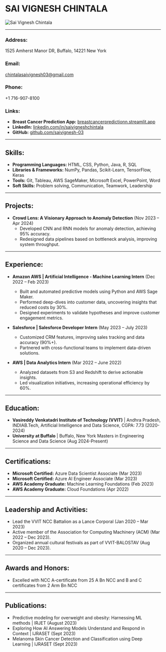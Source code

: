 # SAI VIGNESH CHINTALA

![Sai Vignesh Chintala](./2%20(1).jpg)

---

### Address:

1525 Amherst Manor DR, Buffalo, 14221 New York

### Email:

[chintalasaivignesh03@gmail.com](mailto:chintalasaivignesh03@gmail.com)

### Phone:

+1 716-907-8100

### Links:

- **Breast Cancer Prediction App:** [breastcancerpredictionn.streamlit.app](https://breastcancerpredictionn.streamlit.app/)
- **LinkedIn:** [linkedin.com/in/saivigneshchintala](https://www.linkedin.com/in/saivigneshchintala/)
- **GitHub:** [github.com/saivignesh-03](https://github.com/saivignesh-03)

---

## Skills:

- **Programming Languages:** HTML, CSS, Python, Java, R, SQL
- **Libraries & Frameworks:** NumPy, Pandas, Scikit-Learn, TensorFlow, Keras
- **Tools:** Git, Tableau, AWS SageMaker, Microsoft Excel, PowerPoint, Word
- **Soft Skills:** Problem solving, Communication, Teamwork, Leadership

---

## Projects:

- **Crowd Lens: A Visionary Approach to Anomaly Detection** (Nov 2023 – Apr 2024)
  - Developed CNN and RNN models for anomaly detection, achieving 95% accuracy.
  - Redesigned data pipelines based on bottleneck analysis, improving system throughput.

---

## Experience:

- **Amazon AWS | Artificial Intelligence - Machine Learning Intern** (Dec 2022 – Feb 2023)

  - Built and automated predictive models using Python and AWS Sage Maker.
  - Performed deep-dives into customer data, uncovering insights that reduced costs by 30%.
  - Designed experiments to validate hypotheses and improve customer engagement metrics.
- **Salesforce | Salesforce Developer Intern** (May 2023 – July 2023)

  - Customized CRM features, improving sales tracking and data accuracy (90%+).
  - Partnered with cross-functional teams to implement data-driven solutions.
- **AWS | Data Analytics Intern** (Mar 2022 – June 2022)

  - Analyzed datasets from S3 and Redshift to derive actionable insights.
  - Led visualization initiatives, increasing operational efficiency by 60%.

---

## Education:

- **Vasireddy Venkatadri Institute of Technology (VVIT)** | Andhra Pradesh, INDIAB.Tech, Artificial Intelligence and Data Science, CGPA: 7.73 (2020-2024)
- **University at Buffalo** | Buffalo, New York
  Masters in Engineering Science and Data Science (Aug 2024-Present)

---

## Certifications:

- **Microsoft Certified:** Azure Data Scientist Associate (Mar 2023)
- **Microsoft Certified:** Azure AI Engineer Associate (Mar 2023)
- **AWS Academy Graduate:** Machine Learning Foundations (Feb 2023)
- **AWS Academy Graduate:** Cloud Foundations (Apr 2022)

---

## Leadership and Activities:

- Lead the VVIT NCC Battalion as a Lance Corporal (Jan 2020 – Mar 2023)
- Active member of the Association for Computing Machinery (ACM) (Mar 2022 – Dec 2023).
- Organized annual cultural festivals as part of VVIT-BALOSTAV (Aug 2020 – Dec 2023).

---

## Awards and Honors:

- Excelled with NCC A-certificate from 25 A Bn NCC and B and C certificates from 2 Arm Bn NCC

---

## Publications:

- Predictive modeling for overweight and obesity: Harnessing ML methods | IRJET (August 2023)
- Exploring How AI Answering Models Understand and Respond in Context | IJRASET (Sept 2023)
- Melanoma Skin Cancer Detection and Classification using Deep Learning | IJRASET (Sept 2023)

```{tableofcontents}

```
